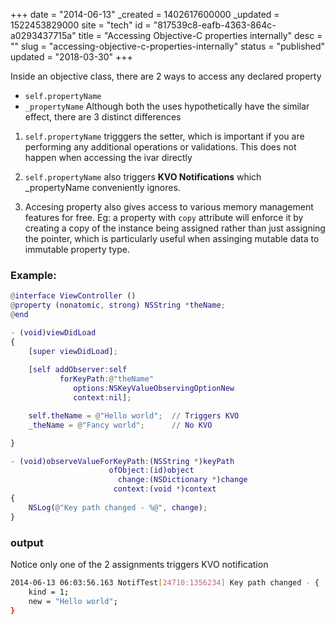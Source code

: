+++
date = "2014-06-13"
_created = 1402617600000
_updated = 1522453829000
site = "tech"
id = "817539c8-eafb-4363-864c-a0293437715a"
title = "Accessing Objective-C properties internally"
desc = ""
slug = "accessing-objective-c-properties-internally"
status = "published"
updated = "2018-03-30"
+++


Inside an objective class, there are 2 ways to access any declared property

* `self.propertyName`
* `_propertyName`
Although both the uses hypothetically have the similar effect, there are 3 distinct differences

1. `self.propertyName` trigggers the setter, which is important if you are performing any additional operations or validations. This does not happen when accessing the ivar directly


2. `self.propertyName` also triggers **KVO Notifications** which _propertyName conveniently ignores.


3. Accesing property also gives access to various memory management features for free. Eg: a property with `copy` attribute will enforce it by creating a copy of the instance being assigned rather than just assigning the pointer, which is particularly useful when assinging mutable data to immutable property type.
### Example:

```m
@interface ViewController ()
@property (nonatomic, strong) NSString *theName;
@end

- (void)viewDidLoad 
{
    [super viewDidLoad];
	    
    [self addObserver:self
           forKeyPath:@"theName"
              options:NSKeyValueObservingOptionNew
              context:nil];

    self.theName = @"Hello world";	// Triggers KVO
    _theName = @"Fancy world";		// No KVO

}

- (void)observeValueForKeyPath:(NSString *)keyPath
                      ofObject:(id)object
                        change:(NSDictionary *)change
                       context:(void *)context
{
    NSLog(@"Key path changed - %@", change);
}
```

### output

Notice only one of the 2 assignments triggers KVO notification

```bash
2014-06-13 06:03:56.163 NotifTest[24710:1356234] Key path changed - {
    kind = 1;
    new = "Hello world";
}
```




	
